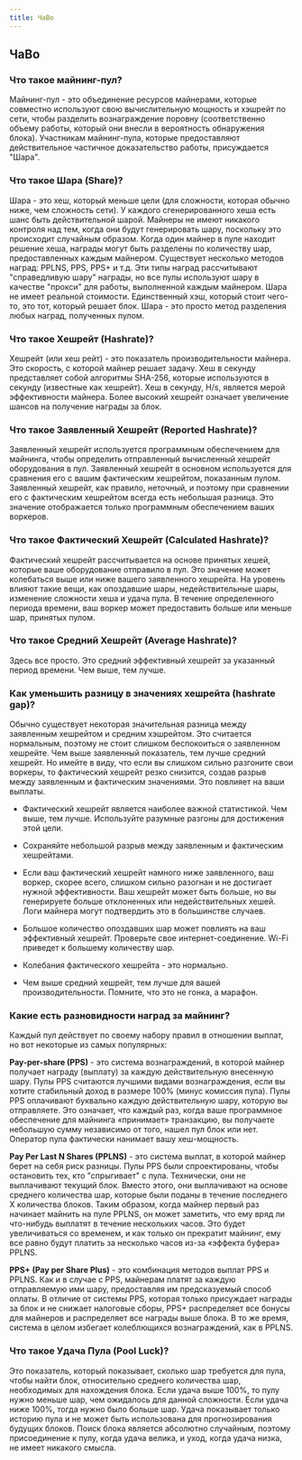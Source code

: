 ```yaml
---
title: ЧаВо
---
```


## ЧаВо
### Что такое майнинг-пул?
Майнинг-пул - это объединение ресурсов майнерами, которые совместно используют свою вычислительную мощность и хэшрейт по сети, чтобы разделить вознаграждение поровну (соответственно объему работы, который они внесли в вероятность обнаружения блока). Участникам майнинг-пула, которые предоставляют действительное частичное доказательство работы, присуждается "Шара".

### Что такое Шара (Share)?
Шара - это хеш, который меньше цели (для сложности, которая обычно ниже, чем сложность сети). У каждого сгенерированного хеша есть шанс быть действительной шарой. Майнеры не имеют никакого контроля над тем, когда они будут генерировать шару, поскольку это происходит случайным образом. Когда один майнер в пуле находит решение хеша, награды могут быть разделены по количеству шар, предоставленных каждым майнером. Существует несколько методов наград: PPLNS, PPS, PPS+ и т.д. Эти типы наград рассчитывают "справедливую шару" награды, но все пулы используют шару в качестве "прокси" для работы, выполненной каждым майнером. Шара не имеет реальной стоимости. Единственный хэш, который стоит чего-то, это тот, который решает блок. Шара - это просто метод разделения любых наград, полученных пулом.

### Что такое Хешрейт (Hashrate)?
Хешрейт (или хеш рейт) - это показатель производительности майнера. Это скорость, с которой майнер решает задачу. Хеш в секунду представляет собой алгоритмы SHA-256, которые используются в секунду (известные как хешрейт). Хеш в секунду, H/s, является мерой эффективности майнера. Более высокий хешрейт означает увеличение шансов на получение награды за блок.

### Что такое Заявленный Хешрейт (Reported Hashrate)?
Заявленный хешрейт используется программным обеспечением для майнинга, чтобы определить отправленный вычисленный хешрейт оборудования в пул. Заявленный хешрейт в основном используется для сравнения его с вашим фактическим хешрейтом, показанным пулом. Заявленный хешрейт, как правило, неточный, и поэтому при сравнении его с фактическим хешрейтом всегда есть небольшая разница. Это значение отображается только программным обеспечением ваших воркеров.

### Что такое Фактический Хешрейт (Calculated Hashrate)?
Фактический хешрейт рассчитывается на основе принятых хешей, которые ваше оборудование отправило в пул. Это значение может колебаться выше или ниже вашего заявленного хешрейта. На уровень влияют такие вещи, как опоздавшие шары, недействительные шары, изменение сложности хеша и удача пула. В течение определенного периода времени, ваш воркер может предоставить больше или меньше шар, принятых пулом.

### Что такое Средний Хешрейт (Average Hashrate)?
Здесь все просто. Это средний эффективный хешрейт за указанный период времени. Чем выше, тем лучше.

### Как уменьшить разницу в значениях хешрейта (hashrate gap)?
Обычно существует некоторая значительная разница между заявленным хешрейтом и средним хэшрейтом. Это считается нормальным, поэтому не стоит слишком беспокоиться о заявленном хешрейте. Чем выше заявленный показатель, тем лучше средний хешрейт. Но имейте в виду, что если вы слишком сильно разгоните свои воркеры, то фактический хешрейт резко снизится, создав разрыв между заявленным и фактическим значениями. Это повлияет на ваши выплаты.


* Фактический хешрейт является наиболее важной статистикой. Чем выше, тем лучше. Используйте разумные разгоны для достижения этой цели.

* Сохраняйте небольшой разрыв между заявленным и фактическим хешрейтами.

* Если ваш фактический хешрейт намного ниже заявленного, ваш воркер, скорее всего, слишком сильно разогнан и не достигает нужной эффективности. Ваш хешрейт может быть больше, но вы генерируете больше отклоненных или недействительных хешей. Логи майнера могут подтвердить это в большинстве случаев.

* Большое количество опоздавших шар может повлиять на ваш эффективный хешрейт. Проверьте свое интернет-соединение. Wi-Fi приведет к большему количеству шар.

* Колебания фактического хешрейта - это нормально.

* Чем выше средний хешрейт, тем лучше для вашей производительности. Помните, что это не гонка, а марафон.

### Какие есть разновидности наград за майнинг?
Каждый пул действует по своему набору правил в отношении выплат, но вот некоторые из самых популярных:

**Pay-per-share (PPS)** - это система вознаграждений, в которой майнер получает награду (выплату) за каждую действительную внесенную шару. Пулы PPS считаются лучшими видами вознаграждения, если вы хотите стабильный доход в размере 100% (минус комиссия пула). Пулы PPS оплачивают буквально каждую действительную шару, которую вы отправляете. Это означает, что каждый раз, когда ваше программное обеспечение для майнинга «принимает» транзакцию, вы получаете небольшую сумму независимо от того, нашел пул блок или нет. Оператор пула фактически нанимает вашу хеш-мощность.

**Pay Per Last N Shares (PPLNS)** - это система выплат, в которой майнер берет на себя риск разницы. Пулы PPS были спроектированы, чтобы остановить тех, кто "спрыгивает" с пула. Технически, они не выплачивают текущий блок. Вместо этого, они выплачивают на основе среднего количества шар, которые были поданы в течение последнего Х количества блоков. Таким образом, когда майнер первый раз начинает майнить на пуле PPLNS, он может заметить, что ему вряд ли что-нибудь выплатят в течение нескольких часов. Это будет увеличиваться со временем, и как только он прекратит майнинг, ему все равно будут платить за несколько часов из-за «эффекта буфера» PPLNS.

**PPS+ (Pay per Share Plus)** - это комбинация методов выплат PPS и PPLNS. Как и в случае с PPS, майнерам платят за каждую отправляемую ими шару, предоставляя им предсказуемый способ оплаты. В отличие от системы PPS, которая только присуждает награды за блок и не снижает налоговые сборы, PPS+ распределяет все бонусы для майнеров и распределяет все награды выше блока. В то же время, система в целом избегает колеблющихся вознаграждений, как в PPLNS.

### Что такое Удача Пула (Pool Luck)?
Это показатель, который показывает, сколько шар требуется для пула, чтобы найти блок, относительно среднего количества шар, необходимых для нахождения блока. Если удача выше 100%, то пулу нужно меньше шар, чем ожидалось для данной сложности. Если удача ниже 100%, тогда нужно было больше шар. Удача показывает только историю пула и не может быть использована для прогнозирования будущих блоков. Поиск блока является абсолютно случайным, поэтому присоединение к пулу, когда удача велика, и уход, когда удача низка, не имеет никакого смысла.
